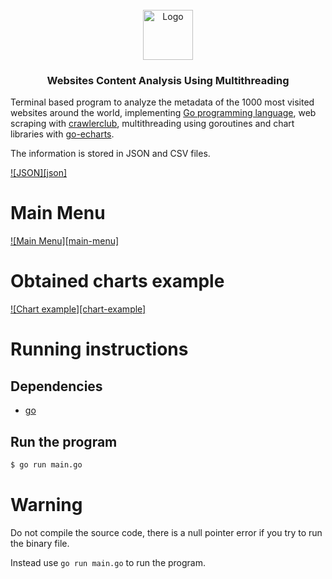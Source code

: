 <!-- PROJECT LOGO -->
<br />
<div align="center">
  <a href="https://github.com/Johanx22x/multicore-project/images/golangroutines-2612414795.png">
    <img src="images/logo.png" alt="Logo" width="80" height="80">
  </a>

  <h3 align="center">Websites Content Analysis Using Multithreading</h3>
</div>

Terminal based program to analyze the metadata of the 1000 most visited websites around the world, 
implementing [Go programming language](https://go.dev/), web scraping with [crawlerclub](https://github.com/crawlerclub/ce), 
multithreading using goroutines and chart libraries with [go-echarts](https://github.com/go-echarts/go-echarts). 
<!--and a local web server to host the charts.-->

The information is stored in JSON and CSV files.

[![JSON][json]](https://github.com/Johanx22x/multicore-project/images/gopher-vs-json.png)

# Main Menu

[![Main Menu][main-menu]](https://github.com/Johanx22x/multicore-project/images/main-menu.png)

# Obtained charts example

[![Chart example][chart-example]](https://github.com/Johanx22x/multicore-project/images/chart-example.png)

# Running instructions

## Dependencies

- [go](https://go.dev/dl/)

## Run the program 
```bash
$ go run main.go
```

# Warning

Do not compile the source code, there is a null pointer error if you try to run the binary file.

Instead use `go run main.go` to run the program.
